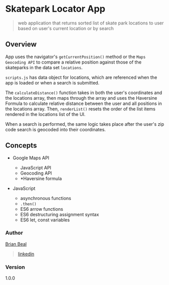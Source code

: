 # Skatepark Locator App

> web application that returns sorted list of skate park locations to user based on user's current location or by search

## Overview

App uses the navigator's <code>getCurrentPosition()</code> method or the <code>Maps Geocoding API</code> to compare a relative position against those of the skateparks in the data set <code>locations</code>.

<code>scripts.js</code> has data object for locations, which are referenced when the app is loaded or when a search is submitted.

The <code>calculateDistance()</code> function takes in both the user's coordinates and the locations array, then maps through the array and uses the Haversine Formula to calculate relative distance between the user and all positions in the locations array. Then, <code>renderList()</code> resets the order of the list items rendered in the locations list of the UI.

When a search is performed, the same logic takes place after the user's zip code search is geocoded into their coordinates.

## Concepts

* Google Maps API
  * JavaScript API
  * Geocoding API
  * *Haversine formula

* JavaScript
  * asynchronous functions
  * <code>.then()</code>
  * ES6 arrow functions
  * ES6 destructuring assignment syntax
  * ES6 let, const variables
  

### Author

[Brian Beal](https://github.com/brianwbeal)

> [linkedin](https://www.linkedin.com/in/brianwbeal/)

### Version

1.0.0
